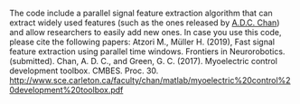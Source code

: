 The code include a parallel signal feature extraction algorithm that can extract widely used features (such as the ones released by <a href="http://www.sce.carleton.ca/faculty/chan/index.php?page=matlab">A.D.C. Chan</a>) and allow researchers to easily add new ones.
In case you use this code, please cite the following papers:
Atzori M., Müller H. (2019), Fast signal feature extraction using parallel time windows. Frontiers in Neurorobotics. (submitted).
Chan, A. D. C., and Green, G. C. (2017). Myoelectric control development toolbox. CMBES. Proc. 30.
http://www.sce.carleton.ca/faculty/chan/matlab/myoelectric%20control%20development%20toolbox.pdf

